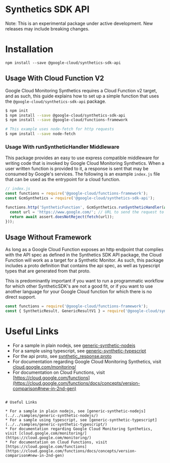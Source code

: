 # Synthetics SDK API

Note: This is an experimental package under active development. New releases may include breaking changes.

# Installation

```
npm install --save @google-cloud/synthetics-sdk-api
```

## Usage With Cloud Function V2

Google Cloud Monitoring Synthetics requires a Cloud Function v2 target, and as such, this guide explains how to set up a simple function that uses the `@google-cloud/synthetics-sdk-api` package. 

```bash
$ npm init
$ npm install --save @google-cloud/synthetics-sdk-api
$ npm install --save @google-cloud/functions-framework

# This example uses node-fetch for http requests
$ npm install --save node-fetch
```

### Usage With runSyntheticHandler Middleware

This package provides an easy to use express compatible middleware for writing code that is invoked by Google Cloud Monitoring Synthetics. When a user written function is provided to it, a response is sent that may be consumed by Google's services. The following is an example `index.js` file that can be used as the entrypoint for a cloud function.

```javascript
// index.js
const functions = require('@google-cloud/functions-framework');
const GcmSynthetics = require('@google-cloud/synthetics-sdk-api');

functions.http('SyntheticFunction', GcmSynthetics.runSyntheticHandler(async () => {
  const url = 'https://www.google.com/'; // URL to send the request to
  return await assert.doesNotReject(fetch(url));
}));
```

## Usage Without Framework

As long as a Google Cloud Function exposes an http endpoint that complies with the API spec as defined in the Synthetics SDK API package, the Cloud Function will work as a target for a Synthetic Monitor. As such, this package includes a proto definition that contains the api spec, as well as typescript types that are generated from that proto.

This is predominantly important if you want to run a programmatic workflow for which other SyntheticSDK's are not a good fit, or if you want to use another language for your Google Cloud function for which there is no direct support.

```typescript
const functions = require('@google-cloud/functions-framework');
const { SyntheticResult, GenericResultV1 } = require('@google-cloud/synthetics-sdk-api');
```

# Useful Links

* For a sample in plain nodejs, see [generic-synthetic-nodejs](../../samples/generic-synthetic-nodejs/)
* For a sample using typescript, see [generic-synthetic-typescript](../../samples/generic-synthetic-typescript/)
* For the api proto, see [synthetic_response.proto](./proto/synthetic_response.proto)
* For documentation regarding Google Cloud Monitoring Synthetics, visit [cloud.google.com/monitoring/](https://cloud.google.com/monitoring/)
* For documentation on Cloud Functions, visit [https://cloud.google.com/functions](https://cloud.google.com/functions/docs/concepts/version-comparison#new-in-2nd-gen)
```

# Useful Links

* For a sample in plain nodejs, see [generic-synthetic-nodejs](../../samples/generic-synthetic-nodejs/)
* For a sample using typescript, see [generic-synthetic-typescript](../../samples/generic-synthetic-typescript/)
* For documentation regarding Google Cloud Monitoring Synthetics, visit [cloud.google.com/monitoring/](https://cloud.google.com/monitoring/)
* For documentation on Cloud Functions, visit [https://cloud.google.com/functions](https://cloud.google.com/functions/docs/concepts/version-comparison#new-in-2nd-gen)